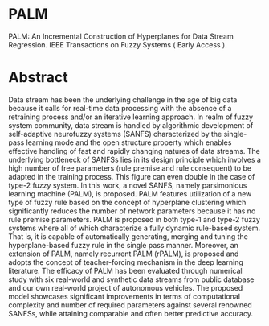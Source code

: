 # PALM
PALM: An Incremental Construction of Hyperplanes for Data Stream Regression. IEEE Transactions on Fuzzy Systems ( Early Access ).

# Abstract
Data stream has been the underlying challenge in the age of big data because it calls for real-time data processing with the absence of a retraining process and/or an iterative learning approach. In realm of fuzzy system community, data stream is handled by algorithmic development of self-adaptive neurofuzzy systems (SANFS) characterized by the single-pass learning mode and the open structure property which enables effective handling of fast and rapidly changing natures of data streams. The underlying bottleneck of SANFSs lies in its design principle which involves a high number of free parameters (rule premise and rule consequent) to be adapted in the training process. This figure can even double in the case of type-2 fuzzy system. In this work, a novel SANFS, namely parsimonious learning machine (PALM), is proposed. PALM features utilization of a new type of fuzzy rule based on the concept of hyperplane clustering which significantly reduces the number of network parameters because it has no rule premise parameters. PALM is proposed in both type-1 and type-2 fuzzy systems where all of which characterize a fully dynamic rule-based system. That is, it is capable of automatically generating, merging and tuning the hyperplane-based fuzzy rule in the single pass manner. Moreover, an extension of PALM, namely recurrent PALM (rPALM), is proposed and adopts the concept of teacher-forcing mechanism in the deep learning literature. The efficacy of PALM has been evaluated through numerical study with six real-world and synthetic data streams from public database and our own real-world project of autonomous vehicles. The proposed model showcases significant improvements in terms of computational complexity and number of required parameters against several renowned SANFSs, while attaining comparable and often better predictive accuracy.

